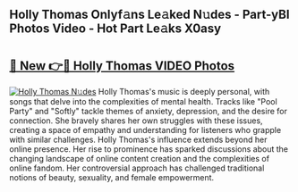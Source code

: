 ## Holly Thomas Onlyf𝚊ns Le𝚊ked N𝚞des - Part-yBI Photos Video - Hot Part Le𝚊ks X0asy

# <h2><a href="http://ab42978.deff.icu/?id=Holly+Thomas">🔗 New 👉🔴 Holly Thomas VIDEO Photos</a></h2>

[![Holly Thomas N𝚞des](https://i.imgur.com/rIISA9y.gif)](http://ab42978.deff.icu/?id=Holly+Thomas)
Holly Thomas's music is deeply personal, with songs that delve into the complexities of mental health. Tracks like "Pool Party" and "Softly" tackle themes of anxiety, depression, and the desire for connection. She bravely shares her own struggles with these issues, creating a space of empathy and understanding for listeners who grapple with similar challenges. Holly Thomas's influence extends beyond her online presence. Her rise to prominence has sparked discussions about the changing landscape of online content creation and the complexities of online fandom. Her controversial approach has challenged traditional notions of beauty, sexuality, and female empowerment.
